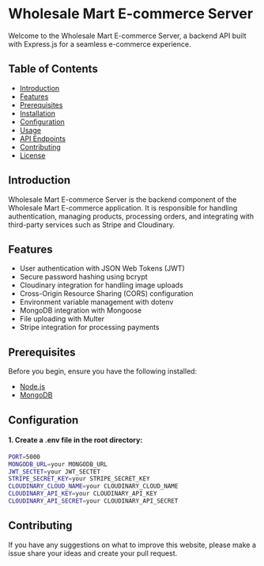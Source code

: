 # Wholesale Mart E-commerce Server

Welcome to the Wholesale Mart E-commerce Server, a backend API built with Express.js for a seamless e-commerce experience.

## Table of Contents

- [Introduction](#introduction)
- [Features](#features)
- [Prerequisites](#prerequisites)
- [Installation](#installation)
- [Configuration](#configuration)
- [Usage](#usage)
- [API Endpoints](#api-endpoints)
- [Contributing](#contributing)
- [License](#license)

## Introduction

Wholesale Mart E-commerce Server is the backend component of the Wholesale Mart E-commerce application. It is responsible for handling authentication, managing products, processing orders, and integrating with third-party services such as Stripe and Cloudinary.

## Features

- User authentication with JSON Web Tokens (JWT)
- Secure password hashing using bcrypt
- Cloudinary integration for handling image uploads
- Cross-Origin Resource Sharing (CORS) configuration
- Environment variable management with dotenv
- MongoDB integration with Mongoose
- File uploading with Multer
- Stripe integration for processing payments

## Prerequisites

Before you begin, ensure you have the following installed:

- [Node.js](https://nodejs.org/)
- [MongoDB](https://www.mongodb.com/)

## Configuration

#### 1. Create a .env file in the root directory:

```bash
PORT=5000
MONGODB_URL=your MONGODB_URL
JWT_SECTET=your JWT_SECTET
STRIPE_SECRET_KEY=your STRIPE_SECRET_KEY
CLOUDINARY_CLOUD_NAME=your CLOUDINARY_CLOUD_NAME
CLOUDINARY_API_KEY=your CLOUDINARY_API_KEY
CLOUDINARY_API_SECRET=your CLOUDINARY_API_SECRET
```

## Contributing

If you have any suggestions on what to improve this website, please make a issue share your ideas and create your pull request.
